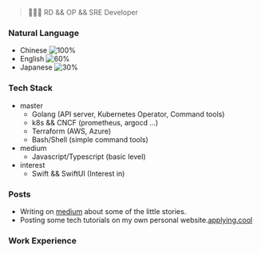 > 👨🏻‍💻 RD && OP && SRE Developer

### Natural Language

- Chinese   ![100%](https://progress-bar.dev/100)
- English   ![60%](https://progress-bar.dev/60)
- Japanese  ![30%](https://progress-bar.dev/30)

### Tech Stack

- master
  - Golang (API server, Kubernetes Operator, Command tools)
  - k8s && CNCF (prometheus, argocd ...)
  - Terraform (AWS, Azure)
  - Bash/Shell (simple command tools)
- medium
  - Javascript/Typescript (basic level)
- interest
  - Swift && SwiftUI (Interest in)

### Posts

- Writing on [medium](https://medium.com/@applying.cool) about some of the little stories.
- Posting some tech tutorials on my own personal website.[applying.cool](https://www.applying.cool)

### Work Experience


